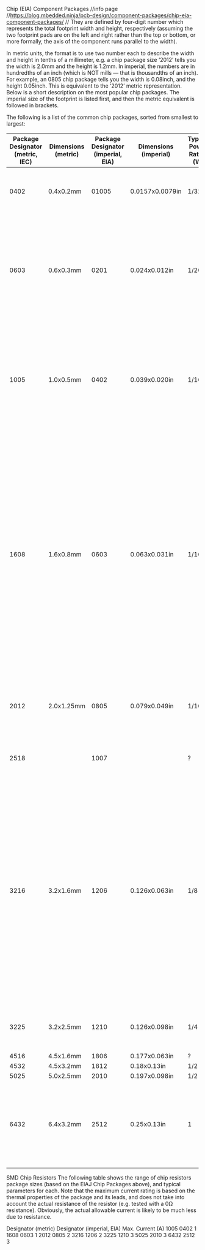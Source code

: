 Chip (EIA) Component Packages
//info page
//https://blog.mbedded.ninja/pcb-design/component-packages/chip-eia-component-packages/
//
They are defined by four-digit number which represents the total footprint width and height, respectively (assuming the two footprint pads are on the left and right rather than the top or bottom, or more formally, the axis of the component runs parallel to the width).

In metric units, the format is to use two number each to describe the width and height in tenths of a millimeter, e.g. a chip package size ‘2012’ tells you the width is 2.0mm and the height is 1.2mm. In imperial, the numbers are in hundredths of an inch (which is NOT mills — that is thousandths of an inch). For example, an 0805 chip package tells you the width is 0.08inch, and the height 0.05inch. This is equivalent to the ‘2012’ metric representation. Below is a short description on the most popular chip packages. The imperial size of the footprint is listed first, and then the metric equivalent is followed in brackets.

The following is a list of the common chip packages, sorted from smallest to largest:

| Package Designator (metric, IEC) | Dimensions (metric) | Package Designator (imperial, EIA)  | Dimensions (imperial) | Typical Power Rating (W) | Land Area | Comment |
| -------------------------------- | ------------------- | ----------------------------------- | --------------------- | ------------------------ | --------- | ------- |
| 0402                             | 0.4x0.2mm           | 01005                               | 0.0157x0.0079in       | 1/32                     |           | Ridiculously small chip package that can barely be seen by the naked eye |
| 0603                             | 0.6x0.3mm           | 0201                                | 0.024x0.012in         | 1/20                     | 0.12mm²   | Small chip package that is unsolderable by hand (it is just too small). BE CAREFUL NOT TO GET THE METRIC SIZE CONFUSED AS AN IMPERIAL as an 0603 imperial also exists!
| 1005                             | 1.0x0.5mm           | 0402                                | 0.039x0.020in         | 1/16                     | 0.5mm²    | These are too small for ‘legitimate’ hand soldering, but it can be done. A common size for resistors and small valued capacitors in the pico/nanofarad range.
| 1608                             | 1.6x0.8mm           | 0603                                | 0.063x0.031in         | 1/16                     | 1.28mm²   | This package supports all resistors, and ceramic capacitors up to 10uF. My favourite package size! You can easily solder these with a little experience. You can route a small track between the pads (given a distance of 0.6mm between the inside edges of the two pads, this just allows for a 0.2mm track and 0.2mm gap on each side, which is a common minimum clearance rules).
| 2012                             | 2.0x1.25mm          | 0805                                | 0.079x0.049in         | 1/10                     | 2.4mm²    | Supports ceramic capacitors up to 47uF. You can easily route a track between the two pads
| 2518                             |                     | 1007                                |                       | ?                        | 4.5mm²    | Commonly used for chip inductors are the 100uH, 250mA mark.
| 3216                             | 3.2x1.6mm           | 1206                                | 0.126x0.063in         | 1/8                      | 5.1mm²    | One of the larger forms of SMT resistor/cap packages. Many of the bigger valued ceramic capacitors (100uF and up), come in this package, as well as the higher wattage resistors. Although smaller than their through-hole equivalents, 1206 components still take up a considerable amount of space on a PCB. Very easy to hand solder though!
| 3225                             | 3.2x2.5mm           | 1210                                | 0.126x0.098in         | 1/4                      | 8.0mm²    | Slightly fatter version of the 3216, and hence can handle more power.
| 4516                             | 4.5x1.6mm           | 1806                                | 0.177x0.063in         | ?                        | 7.2mm²    | |
| 4532                             | 4.5x3.2mm           | 1812                                | 0.18x0.13in           | 1/2                      | 14.4mm²   | |
| 5025                             | 5.0x2.5mm           | 2010                                | 0.197x0.098in         | 1/2                      | 12.5mm²   | |
| 6432                             | 6.4x3.2mm           | 2512                                | 0.25x0.13in           | 1                        | 20.48mm²  | One of the largest SMT chip packages you can get. Limited supply of components in this package, mainly power and current-sense resistor.


SMD Chip Resistors
The following table shows the range of chip resistors package sizes (based on the EIAJ Chip Packages above), and typical parameters for each. Note that the maximum current rating is based on the thermal properties of the package and its leads, and does not take into account the actual resistance of the resistor (e.g. tested with a 0Ω resistance). Obviously, the actual allowable current is likely to be much less due to resistance.

Designator (metric)	Designator (imperial, EIA)	Max. Current (A)
1005	0402	1
1608	0603	1
2012	0805	2
3216	1206	2
3225	1210	3
5025	2010	3
6432	2512	3
